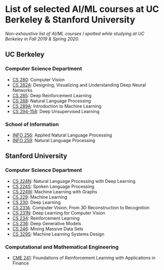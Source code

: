 # List of selected AI/ML courses at UC Berkeley & Stanford University

*Non-exhaustive list of AI/ML courses I spotted while studying at UC Berkeley in Fall 2019 & Spring 2020.*

## UC Berkeley

### Computer Science Department

- [CS 280](https://cs280-berkeley.github.io): Computer Vision
- [CS 282A](https://cs182sp21.github.io): Designing, Visualizing and Understanding Deep Neural Networks
- [CS 285](https://rail.eecs.berkeley.edu/deeprlcourse/): Deep Reinforcement Learning
- [CS 288](https://cal-cs288.github.io/sp22/): Natural Language Processing
- [CS 289A](https://people.eecs.berkeley.edu/~jrs/189/): Introduction to Machine Learning
- [CS 294-158](https://sites.google.com/view/berkeley-cs294-158-sp24): Deep Unsupervised Learning

### School of Information

- [INFO 256](https://people.ischool.berkeley.edu/~dbamman/info256.html): Applied Natural Language Processing
- [INFO 259](https://people.ischool.berkeley.edu/~dbamman/nlp20.html): Natural Language Processing

## Stanford University

### Computer Science Department

- [CS 224N](https://web.stanford.edu/class/cs224n/): Natural Language Processing with Deep Learning
- [CS 224S](https://web.stanford.edu/class/cs224s/): Spoken Language Processing
- [CS 224W](https://web.stanford.edu/class/cs224w/): Machine Learning with Graphs
- [CS 229](https://cs229.stanford.edu): Machine Learning
- [CS 230](https://cs230.stanford.edu): Deep Learning
- [CS 231A](https://web.stanford.edu/class/cs231a/): Computer Vision, From 3D Reconstruction to Recognition
- [CS 231N](https://web.stanford.edu/class/cs224n): Deep Learning for Computer Vision
- [CS 234](https://web.stanford.edu/class/cs234/): Reinforcement Learning
- [CS 236](https://deepgenerativemodels.github.io): Deep Generative Models
- [CS 246](https://web.stanford.edu/class/cs246/): Mining Massive Data Sets
- [CS 329S](https://stanford-cs329s.github.io): Machine Learning Systems Design

### Computational and Mathematical Engineering

- [CME 241](https://cme241.github.io): Foundations of Reinforcement Learning with Applications in Finance

